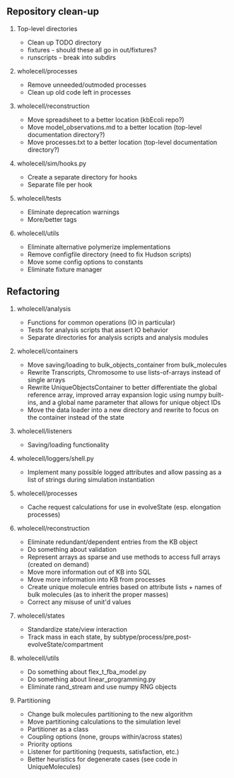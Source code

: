 
Repository clean-up
-------------------

1. Top-level directories
    * Clean up TODO directory
    * fixtures - should these all go in out/fixtures?
    * runscripts - break into subdirs

2. wholecell/processes
    * Remove unneeded/outmoded processes
    * Clean up old code left in processes

3. wholecell/reconstruction
    * Move spreadsheet to a better location (kbEcoli repo?)
    * Move model_observations.md to a better location (top-level documentation directory?)
    * Move processes.txt to a better location (top-level documentation directory?)

4. wholecell/sim/hooks.py
    * Create a separate directory for hooks
    * Separate file per hook

5. wholecell/tests
    * Eliminate deprecation warnings
    * More/better tags

6. wholecell/utils
   * Eliminate alternative polymerize implementations
   * Remove configfile directory (need to fix Hudson scripts)
   * Move some config options to constants
   * Eliminate fixture manager


Refactoring
-----------

1. wholecell/analysis
    * Functions for common operations (IO in particular)
    * Tests for analysis scripts that assert IO behavior
    * Separate directories for analysis scripts and analysis modules

2. wholecell/containers
    * Move saving/loading to bulk_objects_container from bulk_molecules
    * Rewrite Transcripts, Chromosome to use lists-of-arrays instead of single arrays
    * Rewrite UniqueObjectsContainer to better differentiate the global reference array, improved array expansion logic using numpy built-ins, and a global name parameter that allows for unique object IDs
    * Move the data loader into a new directory and rewrite to focus on the container instead of the state

3. wholecell/listeners
    * Saving/loading functionality

4. wholecell/loggers/shell.py
    * Implement many possible logged attributes and allow passing as a list of strings during simulation instantiation

5. wholecell/processes
    * Cache request calculations for use in evolveState (esp. elongation processes)

6. wholecell/reconstruction
    * Eliminate redundant/dependent entries from the KB object
    * Do something about validation
    * Represent arrays as sparse and use methods to access full arrays (created on demand)
    * Move more information out of KB into SQL
    * Move more information into KB from processes
    * Create unique molecule entries based on attribute lists + names of bulk molecules (as to inherit the proper masses)
    * Correct any misuse of unit'd values

7. wholecell/states
    * Standardize state/view interaction
    * Track mass in each state, by subtype/process/pre,post-evolveState/compartment

8. wholecell/utils
    * Do something about flex_t_fba_model.py
    * Do something about linear_programming.py
    * Eliminate rand_stream and use numpy RNG objects

9. Partitioning
    * Change bulk molecules partitioning to the new algorithm
    * Move partitioning calculations to the simulation level
    * Partitioner as a class
    * Coupling options (none, groups within/across states)
    * Priority options
    * Listener for partitioning (requests, satisfaction, etc.)
    * Better heuristics for degenerate cases (see code in UniqueMolecules)
